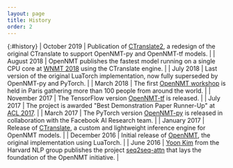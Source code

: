 ```yaml
---
layout: page
title: History
order: 2
---
```


{:#history}
| October 2019 | Publication of [CTranslate2](https://github.com/OpenNMT/CTranslate2), a redesign of the original CTranslate to support OpenNMT-py and OpenNMT-tf models. |
| August 2018 | OpenNMT publishes the fastest model running on a single CPU core at [WNMT 2018](https://aclweb.org/anthology/papers/W/W18/W18-2715/) using the CTranslate engine. |
| July 2018 | Last version of the original LuaTorch implementation, now fully superseded by OpenNMT-py and PyTorch. |
| March 2018 | The first [OpenNMT workshop](http://workshop-paris-2018.opennmt.net/) is held in Paris gathering more than 100 people from around the world. |
| November 2017 | The TensorFlow version [OpenNMT-tf](https://github.com/OpenNMT/OpenNMT-tf) is released. |
| July 2017 | The project is awarded "Best Demonstration Paper Runner-Up" at [ACL 2017](https://www.aclweb.org/anthology/P17-4012). |
| March 2017 | The PyTorch version [OpenNMT-py](https://github.com/OpenNMT/OpenNMT-py) is released in collaboration with the Facebook AI Research team. |
| January 2017 | Release of [CTranslate](https://github.com/OpenNMT/CTranslate), a custom and lightweight inference engine for OpenNMT models. |
| December 2016 | Initial release of [OpenNMT](https://github.com/OpenNMT/OpenNMT), the original implementation using LuaTorch. |
| June 2016 | [Yoon Kim](http://www.people.fas.harvard.edu/~yoonkim/) from the Harvard NLP group publishes the project [seq2seq-attn](https://github.com/harvardnlp/seq2seq-attn) that lays the foundation of the OpenNMT initiative. |
